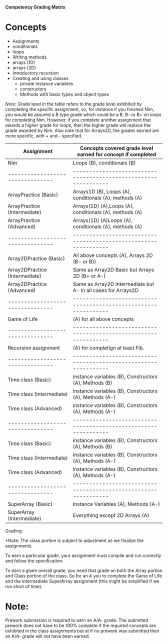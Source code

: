 #### Competency Grading Matrix

# Concepts
- Assignments
- conditionals
- loops 
- Writing methods
- arrays (1D)
- arrays (2D)
- Introductory recursion 
- Creating and using classes
  - private instance variables
  - constructors
  - Methods with basic types and object types


*Note:* Grade level in the table refers to the grade level exhibited
by completing the specific assignment, so, for instance if you
finished Nim, you would be assured a B type grade which could be a B,
B- or B+ on loops for completing Nim.  However, if you complete another assignment that awards a higher grade for loops, then the higher grade will replace the grade awarded by Nim. Also note that for Arrays2D, the grades earned are more specific, with + and - specified. 


| Assignment                     | Concepts covered grade level earned for concept if completed  |
|--------------------------------|---------------------------------------------------------------|
| Nim                            | Loops (B), conditionals (B)                                   |
|--------------------------------|---------------------------------------------------------------|
| ArrayPractice (Basic)          | Arrays1D (B), Loops (A), conditionals (A), methods (A)        |
| ArrayPractice (Intermediate)   | Arrays(1D) (A),Loops (A), conditionals (A), methods (A)       |
| ArrayPractice (Advanced)       | Arrays(1D) (A)Loops (A), conditionals (A), methods (A)        |
|--------------------------------|---------------------------------------------------------------|
| Array2DPractice (Basic)        | All above concepts (A), Arrays 2D (B- or B))                  |
| Array2DPractice (Intermediate) | Same as Array2D Basic but Arrays 2D (B+ or A-)                |
| Array2DPractice (Advanced)     | Same as Array2D Intermediate but A- in all cases for Arrays2D |
|--------------------------------|---------------------------------------------------------------|
| Game of Life                   | (A) for all above concepts                                    |
|--------------------------------|---------------------------------------------------------------|
| Recursion assignment           | (A) for completign at least Fib.                              |
|--------------------------------|---------------------------------------------------------------|
| Time class (Basic)             | instance variables (B), Constructors (A), Methods (B)         |
| Time class (Intermediate)      | instance variables (B), Constructors (A), Methods (A-)        |
| Time class (Advanced)          | instance variables (B), Constructors (A), Methods (A-)        |
|--------------------------------|---------------------------------------------------------------|
| Time class (Basic)             | instance variables (B), Constructors (A), Methods (B)         |
| Time class (Intermediate)      | instance variables (B), Constructors (A), Methods (A-)        |
| Time class (Advanced)          | instance variables (B), Constructors (A), Methods (A-)        |
|--------------------------------|---------------------------------------------------------------|
| SuperArray (Basic)             | Instance Variables (A), Methods (A-)                          |
| SuperArray (Intermediate)      | Everything except 2D Arrays (A)                                                               |

Grading: 

*Note: The class portion is subject to adjustment as we finalize the assignments. 

To earn a particular grade, your assignment must compile and run correctly and follow the specification. 

To earn a given overall grade, you need that grade on both the Array
portion and Class portion of the class. So for an A you to complete
the Game of Life and the intermediate SuperArray assignment (this
might be simplified if we run short of time).


# Note: 

Prework submission is required to earn an A/A- grade. The submitted
prework does not have to be 100% complete if the required concepts are
exhibited in the class assignments but at if no prework was submitted
then an A/A- grade will not have been earned.
